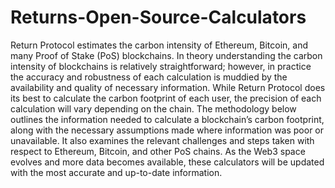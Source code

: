 # Returns-Open-Source-Calculators
Return Protocol estimates the carbon intensity of Ethereum, Bitcoin, and many Proof of Stake (PoS) blockchains. In theory understanding the carbon intensity of blockchains is relatively straightforward; however, in practice the accuracy and robustness of each calculation is muddied by the availability and quality of necessary information. While Return Protocol does its best to calculate the carbon footprint of each user, the precision of each calculation will vary depending on the chain. 
The methodology below outlines the information needed to calculate a blockchain’s carbon footprint, along with the necessary assumptions made where information was poor or unavailable. It also examines the relevant challenges and steps taken with respect to Ethereum, Bitcoin, and other PoS chains. As the Web3 space evolves and more data becomes available, these calculators will be updated with the most accurate and up-to-date information. 
